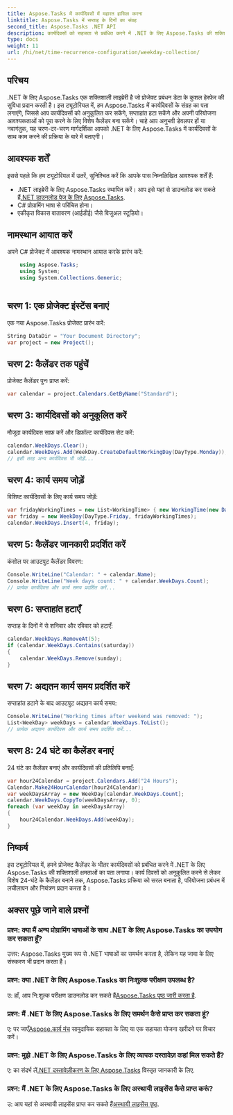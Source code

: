 ```yaml
---
title: Aspose.Tasks में कार्यदिवसों में महारत हासिल करना
linktitle: Aspose.Tasks में सप्ताह के दिनों का संग्रह
second_title: Aspose.Tasks .NET API
description: कार्यदिवसों को सहजता से प्रबंधित करने में .NET के लिए Aspose.Tasks की शक्ति की खोज करें। कार्य दिवसों को अनुकूलित करें, सप्ताहांत हटाएं और आसानी से विशेष कैलेंडर बनाएं।
type: docs
weight: 11
url: /hi/net/time-recurrence-configuration/weekday-collection/
---
```

## परिचय
.NET के लिए Aspose.Tasks एक शक्तिशाली लाइब्रेरी है जो प्रोजेक्ट प्रबंधन डेटा के कुशल हेरफेर की सुविधा प्रदान करती है। इस ट्यूटोरियल में, हम Aspose.Tasks में कार्यदिवसों के संग्रह का पता लगाएंगे, जिससे आप कार्यदिवसों को अनुकूलित कर सकेंगे, सप्ताहांत हटा सकेंगे और अपनी परियोजना आवश्यकताओं को पूरा करने के लिए विशेष कैलेंडर बना सकेंगे। चाहे आप अनुभवी डेवलपर हों या नवागंतुक, यह चरण-दर-चरण मार्गदर्शिका आपको .NET के लिए Aspose.Tasks में कार्यदिवसों के साथ काम करने की प्रक्रिया के बारे में बताएगी।
## आवश्यक शर्तें
इससे पहले कि हम ट्यूटोरियल में उतरें, सुनिश्चित करें कि आपके पास निम्नलिखित आवश्यक शर्तें हैं:
-  .NET लाइब्रेरी के लिए Aspose.Tasks स्थापित करें। आप इसे यहां से डाउनलोड कर सकते हैं[.NET डाउनलोड पेज के लिए Aspose.Tasks](https://releases.aspose.com/tasks/net/).
- C# प्रोग्रामिंग भाषा से परिचित होना।
- एकीकृत विकास वातावरण (आईडीई) जैसे विजुअल स्टूडियो।
## नामस्थान आयात करें
अपने C# प्रोजेक्ट में आवश्यक नामस्थान आयात करके प्रारंभ करें:
```csharp
    using Aspose.Tasks;
    using System;
    using System.Collections.Generic;
    
```
## चरण 1: एक प्रोजेक्ट इंस्टेंस बनाएं
एक नया Aspose.Tasks प्रोजेक्ट प्रारंभ करें:
```csharp
String DataDir = "Your Document Directory";
var project = new Project();
```
## चरण 2: कैलेंडर तक पहुंचें
प्रोजेक्ट कैलेंडर पुनः प्राप्त करें:
```csharp
var calendar = project.Calendars.GetByName("Standard");
```
## चरण 3: कार्यदिवसों को अनुकूलित करें
मौजूदा कार्यदिवस साफ़ करें और डिफ़ॉल्ट कार्यदिवस सेट करें:
```csharp
calendar.WeekDays.Clear();
calendar.WeekDays.Add(WeekDay.CreateDefaultWorkingDay(DayType.Monday));
// इसी तरह अन्य कार्यदिवस भी जोड़ें...
```
## चरण 4: कार्य समय जोड़ें
विशिष्ट कार्यदिवसों के लिए कार्य समय जोड़ें:
```csharp
var fridayWorkingTimes = new List<WorkingTime> { new WorkingTime(new DateTime(2020, 4, 13, 8, 0, 0), new DateTime(2020, 4, 13, 12, 0, 0)) };
var friday = new WeekDay(DayType.Friday, fridayWorkingTimes);
calendar.WeekDays.Insert(4, friday);
```
## चरण 5: कैलेंडर जानकारी प्रदर्शित करें
कंसोल पर आउटपुट कैलेंडर विवरण:
```csharp
Console.WriteLine("Calendar: " + calendar.Name);
Console.WriteLine("Week days count: " + calendar.WeekDays.Count);
// प्रत्येक कार्यदिवस और कार्य समय प्रदर्शित करें...
```
## चरण 6: सप्ताहांत हटाएँ
सप्ताह के दिनों में से शनिवार और रविवार को हटाएँ:
```csharp
calendar.WeekDays.RemoveAt(5);
if (calendar.WeekDays.Contains(saturday))
{
    calendar.WeekDays.Remove(sunday);
}
```
## चरण 7: अद्यतन कार्य समय प्रदर्शित करें
सप्ताहांत हटाने के बाद आउटपुट अद्यतन कार्य समय:
```csharp
Console.WriteLine("Working times after weekend was removed: ");
List<WeekDay> weekDays = calendar.WeekDays.ToList();
// प्रत्येक अद्यतन कार्यदिवस और कार्य समय प्रदर्शित करें...
```
## चरण 8: 24 घंटे का कैलेंडर बनाएं
24 घंटे का कैलेंडर बनाएं और कार्यदिवसों की प्रतिलिपि बनाएँ:
```csharp
var hour24Calendar = project.Calendars.Add("24 Hours");
Calendar.Make24HourCalendar(hour24Calendar);
var weekDaysArray = new WeekDay[calendar.WeekDays.Count];
calendar.WeekDays.CopyTo(weekDaysArray, 0);
foreach (var weekDay in weekDaysArray)
{
    hour24Calendar.WeekDays.Add(weekDay);
}
```
## निष्कर्ष
इस ट्यूटोरियल में, हमने प्रोजेक्ट कैलेंडर के भीतर कार्यदिवसों को प्रबंधित करने में .NET के लिए Aspose.Tasks की शक्तिशाली क्षमताओं का पता लगाया। कार्य दिवसों को अनुकूलित करने से लेकर विशेष 24-घंटे के कैलेंडर बनाने तक, Aspose.Tasks प्रक्रिया को सरल बनाता है, परियोजना प्रबंधन में लचीलापन और नियंत्रण प्रदान करता है।
## अक्सर पूछे जाने वाले प्रश्नों
### प्रश्न: क्या मैं अन्य प्रोग्रामिंग भाषाओं के साथ .NET के लिए Aspose.Tasks का उपयोग कर सकता हूँ?
उत्तर: Aspose.Tasks मुख्य रूप से .NET भाषाओं का समर्थन करता है, लेकिन यह जावा के लिए संस्करण भी प्रदान करता है।
### प्रश्न: क्या .NET के लिए Aspose.Tasks का निःशुल्क परीक्षण उपलब्ध है?
 उ: हाँ, आप नि:शुल्क परीक्षण डाउनलोड कर सकते हैं[Aspose.Tasks पृष्ठ जारी करता है](https://releases.aspose.com/).
### प्रश्न: मैं .NET के लिए Aspose.Tasks के लिए समर्थन कैसे प्राप्त कर सकता हूं?
 ए: पर जाएँ[Aspose.कार्य मंच](https://forum.aspose.com/c/tasks/15) सामुदायिक सहायता के लिए या एक सहायता योजना खरीदने पर विचार करें।
### प्रश्न: मुझे .NET के लिए Aspose.Tasks के लिए व्यापक दस्तावेज़ कहां मिल सकते हैं?
 ए: का संदर्भ लें[.NET दस्तावेज़ीकरण के लिए Aspose.Tasks](https://reference.aspose.com/tasks/net/) विस्तृत जानकारी के लिए.
### प्रश्न: मैं .NET के लिए Aspose.Tasks के लिए अस्थायी लाइसेंस कैसे प्राप्त करूं?
 उ: आप यहां से अस्थायी लाइसेंस प्राप्त कर सकते हैं[अस्थायी लाइसेंस पृष्ठ](https://purchase.aspose.com/temporary-license/).